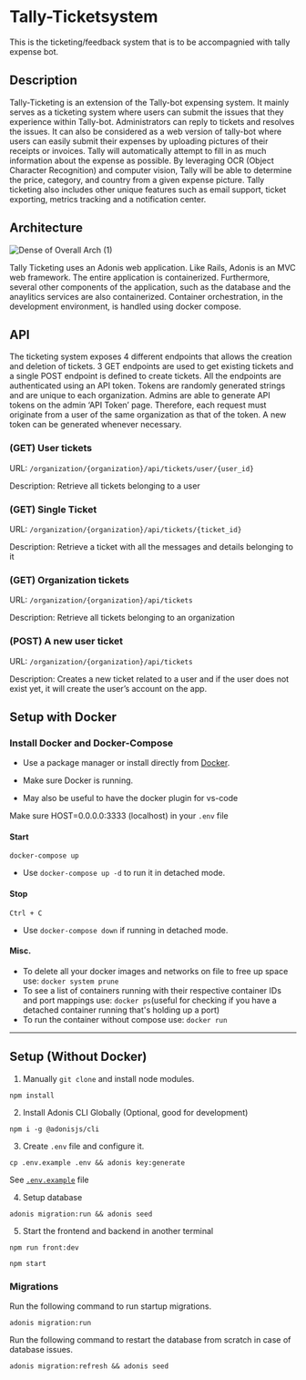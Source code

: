 # Tally-Ticketsystem

This is the ticketing/feedback system that is to be accompagnied with tally expense bot.

## Description

Tally-Ticketing is an extension of the Tally-bot expensing system. It mainly serves as a ticketing system where users can submit the issues that they experience within Tally-bot. Administrators can reply to tickets and resolves the issues. It can also be considered as a web version of tally-bot where users can easily submit their expenses by uploading pictures of their receipts or invoices. Tally will automatically attempt to fill in as much information about the expense as possible. By leveraging OCR (Object Character Recognition) and computer vision, Tally will be able to determine the price, category, and country from a given expense picture. Tally ticketing also includes other unique features such as email support, ticket exporting, metrics tracking and a notification center.

## Architecture

![Dense of Overall Arch (1)](https://user-images.githubusercontent.com/16395051/56480000-3ccd6600-6486-11e9-970c-3139d31c21ae.jpg)

Tally Ticketing uses an Adonis web application. Like Rails, Adonis is an MVC web framework. The entire application is containerized. Furthermore, several other components of the application, such as the database and the anaylitics services are also containerized. Container orchestration, in the development environment, is handled using docker compose.

## API

The ticketing system exposes 4 different endpoints that allows the creation and deletion of tickets. 3 GET endpoints are used to get existing tickets and a single POST endpoint is defined to create tickets. All the endpoints are authenticated using an API token. Tokens are randomly generated strings and are unique to each organization. Admins are able to generate API tokens on the admin ‘API Token’ page. Therefore, each request must originate from a user of the same organization as that of the token. A new token can be generated whenever necessary.

### (GET) User tickets

URL: `/organization/{organization}/api/tickets/user/{user_id}`

Description: Retrieve all tickets belonging to a user

### (GET) Single Ticket

URL: `/organization/{organization}/api/tickets/{ticket_id}`

Description: Retrieve a ticket with all the messages and details belonging to it

### (GET) Organization tickets

URL: `/organization/{organization}/api/tickets`

Description: Retrieve all tickets belonging to an organization

### (POST) A new user ticket

URL: `/organization/{organization}/api/tickets`

Description: Creates a new ticket related to a user and if the user does not exist yet, it will create the user’s account on the app.

## Setup with Docker

### Install Docker and Docker-Compose

- Use a package manager or install directly from [Docker](https://www.docker.com/get-started).
- Make sure Docker is running.

- May also be useful to have the docker plugin for vs-code

Make sure HOST=0.0.0.0:3333 (localhost) in your `.env` file

#### Start

`docker-compose up`

- Use `docker-compose up -d` to run it in detached mode.

#### Stop

`Ctrl + C`

- Use `docker-compose down` if running in detached mode.

#### Misc.

- To delete all your docker images and networks on file to free up space use: `docker system prune`
- To see a list of containers running with their respective container IDs and port mappings use: `docker ps`(useful for checking if you have a detached container running that's holding up a port)
- To run the container without compose use: `docker run`

---

## Setup (Without Docker)

1. Manually `git clone` and install node modules.

```
npm install
```

2. Install Adonis CLI Globally (Optional, good for development)

```
npm i -g @adonisjs/cli
```

3. Create `.env` file and configure it.

```
cp .env.example .env && adonis key:generate
```

See [`.env.example`](/.env.example) file

4. Setup database

```
adonis migration:run && adonis seed
```

5. Start the frontend and backend in another terminal

```
npm run front:dev
```

```
npm start
```

### Migrations

Run the following command to run startup migrations.

```
adonis migration:run
```

Run the following command to restart the database from scratch in case of database issues.

```
adonis migration:refresh && adonis seed
```
